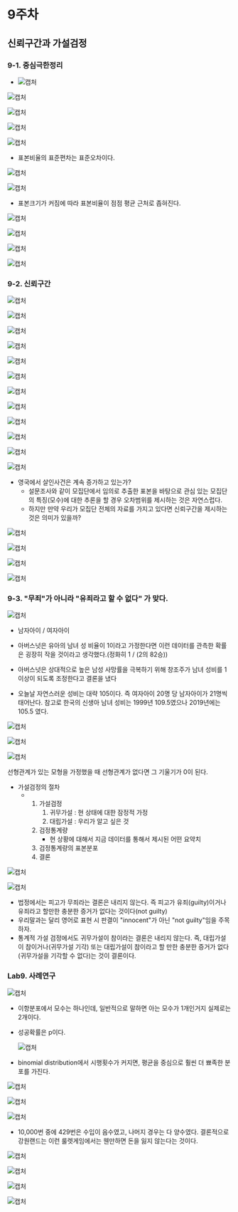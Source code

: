 # 9주차



## 신뢰구간과 가설검정



### 9-1. 중심극한정리

- ![캡처](md-images/%EC%BA%A1%EC%B2%98-1638881638193.PNG)

![캡처](md-images/%EC%BA%A1%EC%B2%98-1638881695422.PNG)

![캡처](md-images/%EC%BA%A1%EC%B2%98-1638881730551.PNG)

![캡처](md-images/%EC%BA%A1%EC%B2%98-1638881797052.PNG)

![캡처](md-images/%EC%BA%A1%EC%B2%98-1638881877522.PNG)

- 표본비율의 표준편차는 표준오차이다.

![캡처](md-images/%EC%BA%A1%EC%B2%98-1638881964234.PNG)

![캡처](md-images/%EC%BA%A1%EC%B2%98-1638882115946.PNG)

- 표본크기가 커짐에 따라 표본비율이 점점 평균 근처로 좁혀진다.

![캡처](md-images/%EC%BA%A1%EC%B2%98-1638882222831.PNG)

![캡처](md-images/%EC%BA%A1%EC%B2%98-1638882302955.PNG)

![캡처](md-images/%EC%BA%A1%EC%B2%98-1638882349352.PNG)

![캡처](md-images/%EC%BA%A1%EC%B2%98-1638882396759.PNG)

### 9-2. 신뢰구간

![캡처](md-images/%EC%BA%A1%EC%B2%98-1638883174799.PNG)

![캡처](md-images/%EC%BA%A1%EC%B2%98-1638883217119.PNG)

![캡처](md-images/%EC%BA%A1%EC%B2%98-1638883243005.PNG)

![캡처](md-images/%EC%BA%A1%EC%B2%98-1638883514382.PNG)

![캡처](md-images/%EC%BA%A1%EC%B2%98-1638885140712.PNG)

![캡처](md-images/%EC%BA%A1%EC%B2%98-1638885160857.PNG)

![캡처](md-images/%EC%BA%A1%EC%B2%98-1638885207586.PNG)

![캡처](md-images/%EC%BA%A1%EC%B2%98-1638885230751.PNG)

![캡처](md-images/%EC%BA%A1%EC%B2%98-1638885293899.PNG)

![캡처](md-images/%EC%BA%A1%EC%B2%98-1638885307807.PNG)

![캡처](md-images/%EC%BA%A1%EC%B2%98-1638885397812.PNG)

![캡처](md-images/%EC%BA%A1%EC%B2%98-1638885442634.PNG)

- 영국에서 살인사건은 계속 증가하고 있는가?
  - 설문조사와 같이 모집단에서 임의로 추출한 표본을 바탕으로 관심 있는 모집단의 특징(모수)에 대한 추론을 할 경우 오차범위를 제시하는 것은 자연스럽다.
  - 하지만 만약 우리가 모집단 전체의 자료를 가지고 있다면 신뢰구간을 제시하는 것은 의미가 있을까?

![캡처](md-images/%EC%BA%A1%EC%B2%98-1638885786598.PNG)

![캡처](md-images/%EC%BA%A1%EC%B2%98-1638885816027.PNG)

![캡처](md-images/%EC%BA%A1%EC%B2%98-1638885861887.PNG)

![캡처](md-images/%EC%BA%A1%EC%B2%98-1638885936037.PNG)

### 9-3. "무죄"가 아니라 "유죄라고 할 수 없다" 가 맞다.

![캡처](md-images/%EC%BA%A1%EC%B2%98-1638886259076.PNG)

- 남자아이 / 여자아이

- 아버스넛은 유아의 남녀 성 비율이 1이라고 가정한다면 이런 데이터를 관측한 확률은 굉장히 작을 것이라고 생각했다.(정화히 1 / (2의 82승))
- 아버스넛은 상대적으로 높은 남성 사망률을 극복하기 위해 창조주가 남녀 성비를 1이상이 되도록 조정한다고 결론을 냈다
- 오늘날 자연스러운 성비는 대략 105이다. 즉 여자아이 20명 당 남자아이가 21명씩 태어난다. 참고로 한국의 신생아 남녀 성비는 1999년 109.5였으나 2019년에는 105.5 였다.

![캡처](md-images/%EC%BA%A1%EC%B2%98-1638886436629.PNG)

![캡처](md-images/%EC%BA%A1%EC%B2%98-1638886491678.PNG)

![캡처](md-images/%EC%BA%A1%EC%B2%98-1638886524048.PNG)

선형관계가 있는 모형을 가정했을 때 선형관계가 없다면 그 기울기가 0이 된다.

- 가설검정의 절차
  - 1. 가설검정
       1. 귀무가설 : 현 상태에 대한 잠정적 가정
       2. 대립가설 : 우리가 알고 싶은 것
    2. 검정통계량
       - 현 상황에 대해서 지금 데이터를 통해서 제시된 어떤 요약치
    3. 검정통계량의 표본분포
    4. 결론

![캡처](md-images/%EC%BA%A1%EC%B2%98-1638886786207.PNG)

![캡처](md-images/%EC%BA%A1%EC%B2%98-1638886846002.PNG)

- 법정에서는 피고가 무죄라는 결론은 내리지 않는다. 즉 피고가 유죄(guilty)이거나 유죄라고 할만한 충분한 증거가 없다는 것이다(not guilty)
- 우리말과는 달리 영어로 표현 시 판결이 "innocent"가 아닌 "not guilty"임을 주목하자.
- 통계적 가설 검정에서도 귀무가설이 참이라는 결론은 내리지 않는다. 즉, 대립가설이 참이거나(귀무가설 기각) 또는 대립가설이 참이라고 할 만한 충분한 증거가 없다(귀무가설을 기각할 수  없다)는 것이 결론이다.

### Lab9. 사례연구

![캡처](md-images/%EC%BA%A1%EC%B2%98-1638887190863.PNG)

- 이항분포에서 모수는 하나인데, 일반적으로 말하면 아는 모수가 1개인거지 실제로는 2개이다.

- 성공확률은 p이다.

  ![캡처](md-images/%EC%BA%A1%EC%B2%98-1638887593618.PNG)

- binomial distribution에서 시행횟수가 커지면, 평균을 중심으로 훨씬 더 뾰족한 분포를 가진다.

![캡처](md-images/%EC%BA%A1%EC%B2%98-1638887766318.PNG)

![캡처](md-images/%EC%BA%A1%EC%B2%98-1638887842823.PNG)

![캡처](md-images/%EC%BA%A1%EC%B2%98-1638887937006.PNG)

- 10,000번 중에 429번은 수입이 음수였고, 나머지 경우는 다 양수였다. 결론적으로 강원랜드는 이런 룰렛게임에서는 웬만하면 돈을 잃지 않는다는 것이다.

![캡처](md-images/%EC%BA%A1%EC%B2%98-1638887989866.PNG)

![캡처](md-images/%EC%BA%A1%EC%B2%98-1638888009252.PNG)

![캡처](md-images/%EC%BA%A1%EC%B2%98-1638888171461.PNG)

![캡처](md-images/%EC%BA%A1%EC%B2%98-1638888185129.PNG)

